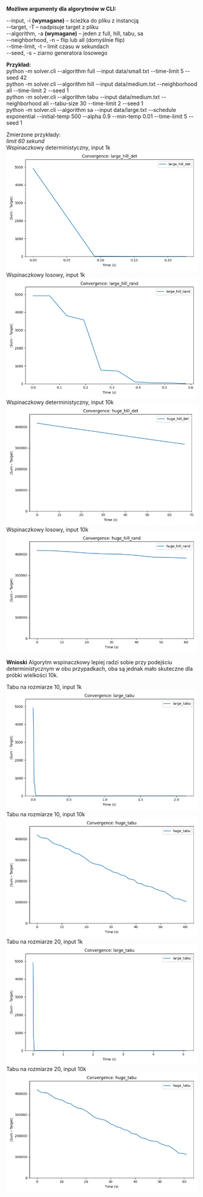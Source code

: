 **Możliwe argumenty dla algorytmów w CLI:**

--input, -i **(wymagane)** – ścieżka do pliku z instancją<br>
--target, -T – nadpisuje target z pliku<br>
--algorithm, -a **(wymagane)** – jeden z full, hill, tabu, sa<br>
--neighborhood, -n – flip lub all (domyślnie flip)<br>
--time-limit, -t – limit czasu w sekundach<br>
--seed, -s – ziarno generatora losowego<br>

**Przykład:**<br>
python -m solver.cli --algorithm full --input data/small.txt --time-limit 5 --seed 42<br>
python -m solver.cli --algorithm hill --input data/medium.txt --neighborhood all --time-limit 2 --seed 1<br>
python -m solver.cli --algorithm tabu --input data/medium.txt --neighborhood all --tabu-size 30 --time-limit 2 --seed 1<br>
python -m solver.cli --algorithm sa --input data/large.txt --schedule exponential --initial-temp 500 --alpha 0.9 --min-temp 0.01 --time-limit 5 --seed 1<br>

Zmierzone przykłady:<br>
_limit 60 sekund_<br>
Wspinaczkowy deterministyczny, input 1k<br>
![large_hill_det.png](assets%2Flarge_hill_det.png)<br>
Wspinaczkowy losowy, input 1k<br>
![large_hill_rand.png](assets%2Flarge_hill_rand.png)<br>
Wspinaczkowy deterministyczny, input 10k<br>
![huge_hill_det.png](assets%2Fhuge_hill_det.png)<br>
Wspinaczkowy losowy, input 10k<br>
![huge_hill_rand.png](assets%2Fhuge_hill_rand.png)<br>

**Wnioski**
Algorytm wspinaczkowy lepiej radzi sobie przy podejściu deterministycznym 
w obu przypadkach, oba są jednak mało skuteczne dla próbki wielkości 10k.

Tabu na rozmiarze 10, input 1k <br>
![large_tabu.png](assets%2Flarge_tabu.png)<br>
Tabu na rozmiarze 10, input 10k <br>
![huge_tabu.png](assets%2Fhuge_tabu.png)<br>
Tabu na rozmiarze 20, input 1k <br>
![large_tabu_2.png](assets%2Flarge_tabu_2.png)<br>
Tabu na rozmiarze 20, input 10k <br>
![huge_tabu_2.png](assets%2Fhuge_tabu_2.png)<br>
